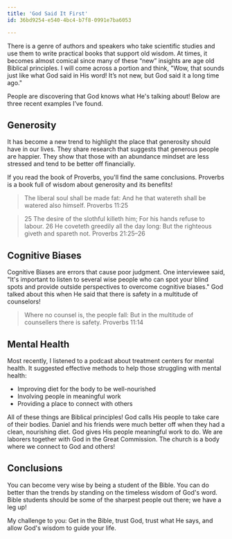 ```yaml
---
title: 'God Said It First'
id: 36bd9254-e540-4bc4-b7f8-0991e7ba6053

---
```

There is a genre of authors and speakers who take scientific studies and use them to write practical books that support old wisdom. At times, it becomes almost comical since many of these “new” insights are age old Biblical principles. I will come across a portion and think, "Wow, that sounds just like what God said in His word! It’s not new, but God said it a long time ago."

People are discovering that God knows what He's talking about! Below are three recent examples I’ve found.

## Generosity

It has become a new trend to highlight the place that generosity should have in our lives. They share research that suggests that generous people are happier. They show that those with an abundance mindset are less stressed and tend to be better off financially.

If you read the book of Proverbs, you'll find the same conclusions. Proverbs is a book full of wisdom about generosity and its benefits!

> The liberal soul shall be made fat: And he that watereth shall be watered also himself. Proverbs 11:25

> 25 The desire of the slothful killeth him; For his hands refuse to labour. 26 He coveteth greedily all the day long: But the righteous giveth and spareth not. Proverbs 21:25–26

## Cognitive Biases

Cognitive Biases are errors that cause poor judgment. One interviewee said, "It's important to listen to several wise people who can spot your blind spots and provide outside perspectives to overcome cognitive biases." God talked about this when He said that there is safety in a multitude of counselors!

> Where no counsel is, the people fall: But in the multitude of counsellers there is safety. Proverbs 11:14

## Mental Health

Most recently, I listened to a podcast about treatment centers for mental health. It suggested effective methods to help those struggling with mental health:

- Improving diet for the body to be well-nourished
- Involving people in meaningful work
- Providing a place to connect with others

All of these things are Biblical principles! God calls His people to take care of their bodies. Daniel and his friends were much better off when they had a clean, nourishing diet. God gives His people meaningful work to do. We are laborers together with God in the Great Commission. The church is a body where we connect to God and others!

## Conclusions

You can become very wise by being a student of the Bible. You can do better than the trends by standing on the timeless wisdom of God's word. Bible students should be some of the sharpest people out there; we have a leg up!

My challenge to you: Get in the Bible, trust God, trust what He says, and allow God's wisdom to guide your life.
